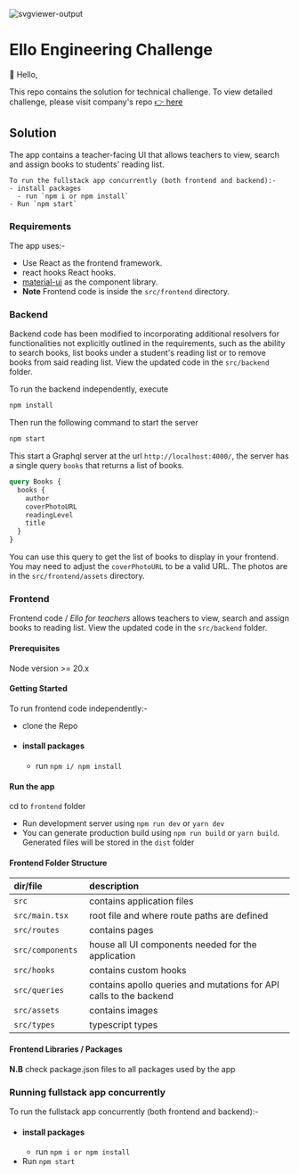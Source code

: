  ![svgviewer-output](https://github.com/ElloTechnology/backend_takehome/assets/3518127/561bc8d4-bffc-4360-b9ea-61e876bcec93)


# Ello Engineering Challenge

👋 Hello,

This repo contains the solution for technical challenge. To view detailed challenge, please visit company's repo [👉 here](https://github.com/ElloTechnology/fullstack-take-home-test)

## Solution
The app contains a teacher-facing UI that allows teachers to view, search and assign books to students' reading list.

```
To run the fullstack app concurrently (both frontend and backend):-
- install packages
  - run `npm i or npm install`
- Run `npm start` 
```

### Requirements
The app uses:-
- Use React as the frontend framework.
- react hooks React hooks.
- [material-ui](https://mui.com/material-ui/) as the component library.
- **Note** Frontend code is inside the `src/frontend` directory.


### Backend
Backend code has been modified to incorporating additional resolvers for functionalities not explicitly outlined in the requirements, such as the ability to search books, list books under a student's reading list or to remove books from said reading list.
View the updated code in the  `src/backend` folder.

To run the backend independently, execute

```bash
npm install
```

Then run the following command to start the server

```bash
npm start
```

This start a Graphql server at the url `http://localhost:4000/`, the server has a single query `books` that returns a list of books. 

```graphql
query Books {
  books {
    author
    coverPhotoURL
    readingLevel
    title
  }
}
```

You can use this query to get the list of books to display in your frontend. You may need to adjust the `coverPhotoURL` to be a valid URL. The photos are in the `src/frontend/assets` directory.

### Frontend

Frontend code / *Ello for teachers* allows teachers to view, search and assign books to reading list.
View the updated code in the  `src/backend` folder.
#### Prerequisites

Node version >= 20.x

#### Getting Started
To run frontend code independently:-
- clone the Repo
- #### install packages
  - run `npm i/ npm install`

#### Run the app
cd to `frontend` folder

- Run development server using `npm run dev` or `yarn dev`
- You can generate production build using `npm run build` or `yarn build`. Generated files will be stored in the `dist` folder

#### Frontend Folder Structure

| dir/file          | description                                          |
| :---------------- | :--------------------------------------------------- |
| `src `            | contains application files                           |
| `src/main.tsx `   | root file and where route paths are defined                                            |
| `src/routes `    | contains pages                     |
| `src/components ` | house all UI components needed for the application   |
| `src/hooks `      | contains custom hooks                            |
| `src/queries `      | contains apollo queries and mutations for API calls to the backend                           |
| `src/assets `    | contains images |
| `src/types `    | typescript types            |

####  Frontend Libraries / Packages
**N.B** check package.json files to all packages used by the app

### **Running fullstack app concurrently**
To run the fullstack app concurrently (both frontend and backend):-
- #### install packages
  - run `npm i or npm install`
- Run `npm start`


